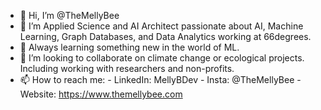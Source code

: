 - 👋 Hi, I’m @TheMellyBee
- 👀 I’m Applied Science and AI Architect passionate about AI, Machine Learning, Graph Databases, and Data Analytics working at 66degrees. 
- 🌱 Always learning something new in the world of ML. 
- 💞️ I’m looking to collaborate on climate change or ecological projects. Including working with researchers and non-profits.
- 📫 How to reach me:
      - LinkedIn: MellyBDev
      - Insta: @TheMellyBee
      - Website: https://www.themellybee.com

<!---
TheMellyBee/TheMellyBee is a ✨ special ✨ repository because its `README.md` (this file) appears on your GitHub profile.
You can click the Preview link to take a look at your changes.
--->

